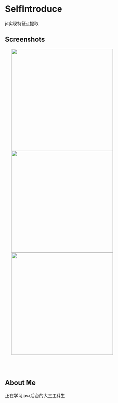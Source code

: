 # SelfIntroduce
js实现特征点提取

## Screenshots
<img src="screenshots/1.png" width="330"  hspace="20">
<img src="screenshots/2.png" width="330"  hspace="20">
<img src="screenshots/3.png" width="330"  hspace="20">

<br><br>
## About Me
正在学习java后台的大三工科生